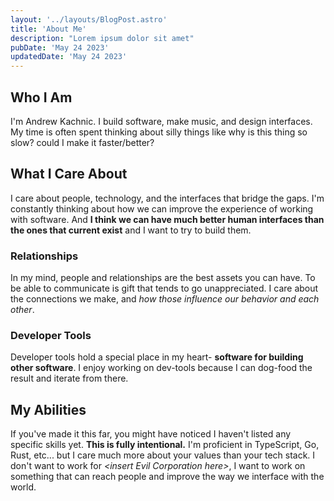 ```yaml
---
layout: '../layouts/BlogPost.astro'
title: 'About Me'
description: "Lorem ipsum dolor sit amet"
pubDate: 'May 24 2023'
updatedDate: 'May 24 2023'
---
```


## Who I Am

I'm Andrew Kachnic. I build software, make music, and design interfaces. My time is often spent thinking about silly things like why is this thing so slow? could I make it faster/better?

## What I Care About

I care about people, technology, and the interfaces that bridge the gaps. I'm constantly thinking about how we can improve the experience of working with software. And **I think we can have much better human interfaces than the ones that current exist** and I want to try to build them.

### Relationships

In my mind, people and relationships are the best assets you can have. To be able to communicate is gift that tends to go unappreciated. I care about the connections we make, and *how those influence our behavior and each other*.

### Developer Tools

Developer tools hold a special place in my heart- **software for building other software**. I enjoy working on dev-tools because I can dog-food the result and iterate from there.

## My Abilities

If you've made it this far, you might have noticed I haven't listed any specific skills yet. **This is fully intentional.** I'm proficient in TypeScript, Go, Rust, etc... but I care much more about your values than your tech stack. I don't want to work for *\<insert Evil Corporation here\>*, I want to work on something that can reach people and improve the way we interface with the world.
